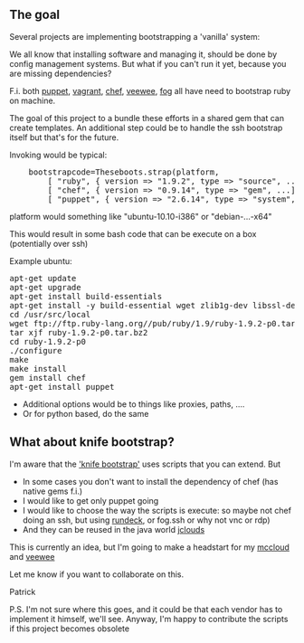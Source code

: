 ## The goal
Several projects are implementing bootstrapping a 'vanilla' system:

We all know that installing software and managing it, should be done by config management systems.
But what if you can't run it yet, because you are missing dependencies?

F.i. both [puppet](http://puppetlabs.com), [vagrant](http://vagrantup.com), [chef](http://opscode.com), [veewee](http://github.com/jedi4ever/veewee), [fog](http://github.com/geemus/fog) all have need to bootstrap ruby on machine. 

The goal of this project to a bundle these efforts in a shared gem that can create templates.
An additional step could be to handle the ssh bootstrap itself but that's for the future.

Invoking would be typical:
<pre>
	bootstrapcode=Theseboots.strap(platform,
		[ "ruby", { version => "1.9.2", type => "source", ... ],
		[ "chef", { version => "0.9.14", type => "gem", ...],
		[ "puppet", { version => "2.6.14", type => "system", ...],
</pre>

platform would something like "ubuntu-10.10-i386" or "debian-...-x64"

This would result in some bash code that can be execute on a box (potentially over ssh)

Example ubuntu:
<pre>
apt-get update
apt-get upgrade
apt-get install build-essentials
apt-get install -y build-essential wget zlib1g-dev libssl-dev libffi-dev
cd /usr/src/local
wget ftp://ftp.ruby-lang.org//pub/ruby/1.9/ruby-1.9.2-p0.tar.bz2
tar xjf ruby-1.9.2-p0.tar.bz2
cd ruby-1.9.2-p0
./configure
make
make install
gem install chef
apt-get install puppet
</pre>

- Additional options would be to things like proxies, paths, ....
- Or for python based, do the same

## What about knife bootstrap?

I'm aware that the ['knife bootstrap'](http://wiki.opscode.com/display/chef/Knife+Bootstrap) uses scripts that you can extend. But 

- In some cases you don't want to install the dependency of chef (has native gems f.i.)
- I would like to get only puppet going
- I would like to choose the way the scripts is execute: so maybe not chef doing an ssh, but using [rundeck](http://rundeck.org), or fog.ssh or why not vnc or rdp)
- And they can be reused in the java world [jclouds](http://jclouds.org)

This is currently an idea, but I'm going to make a headstart for my [mccloud](http://github.com/jedi4ever/mccloud) and [veewee](http://github.com/jedi4ever/veewee)

Let me know if you want to collaborate on this. 

Patrick

P.S.  I'm not sure where this goes, and it could be that each vendor has to implement it himself, we'll see. Anyway, I'm happy to contribute the scripts if this project becomes obsolete
